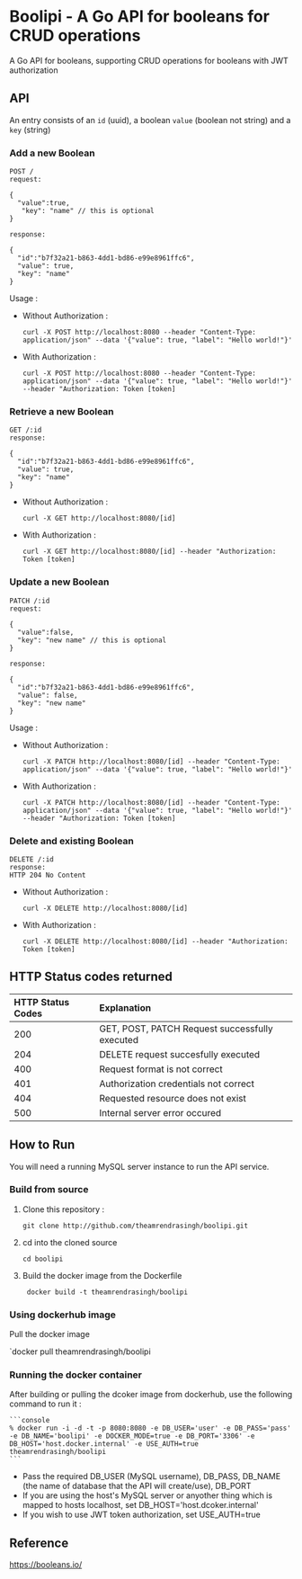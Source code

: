 # Boolipi - A Go API for booleans for CRUD operations

A Go API for booleans, supporting CRUD operations for booleans with JWT authorization

## API

An entry consists of an `id` (uuid), a boolean `value` (boolean not string) and a `key` (string)

### Add a new Boolean
``` 
POST /
request:

{
  "value":true,
   "key": "name" // this is optional
}

response:

{
  "id":"b7f32a21-b863-4dd1-bd86-e99e8961ffc6",
  "value": true,
  "key": "name"
} 
```

Usage :
* Without Authorization : 
  ```console
  curl -X POST http://localhost:8080 --header "Content-Type: application/json" --data '{"value": true, "label": "Hello world!"}'
  ```
* With Authorization :
  ```console
  curl -X POST http://localhost:8080 --header "Content-Type: application/json" --data '{"value": true, "label": "Hello world!"}' --header "Authorization: Token [token]
  ```

### Retrieve a new Boolean

```
GET /:id
response:

{
  "id":"b7f32a21-b863-4dd1-bd86-e99e8961ffc6",
  "value": true,
  "key": "name"
}
```

* Without Authorization : 
  ```console
  curl -X GET http://localhost:8080/[id]
  ```
* With Authorization :
  ```console
  curl -X GET http://localhost:8080/[id] --header "Authorization: Token [token]
  ```

### Update a new Boolean
```
PATCH /:id
request:

{
  "value":false,
  "key": "new name" // this is optional
}

response:

{
  "id":"b7f32a21-b863-4dd1-bd86-e99e8961ffc6",
  "value": false,
  "key": "new name"
}
```

Usage :
* Without Authorization : 
  ```console
  curl -X PATCH http://localhost:8080/[id] --header "Content-Type: application/json" --data '{"value": true, "label": "Hello world!"}'
  ```
* With Authorization :
  ```console
  curl -X PATCH http://localhost:8080/[id] --header "Content-Type: application/json" --data '{"value": true, "label": "Hello world!"}' --header "Authorization: Token [token]
  ```

### Delete and existing Boolean
```
DELETE /:id
response:
HTTP 204 No Content
```

* Without Authorization : 
  ```console
  curl -X DELETE http://localhost:8080/[id]
  ```
* With Authorization :
  ```console
  curl -X DELETE http://localhost:8080/[id] --header "Authorization: Token [token]
  ```

## HTTP Status codes returned

| HTTP Status Codes   | Explanation  | 
| :------------- | :---------- | 
| 200 | GET, POST, PATCH Request successfully executed | 
| 204  | DELETE request succesfully executed | 
| 400  | Request format is not correct | 
| 401  | Authorization credentials not correct |
| 404  | Requested resource does not exist |
| 500  | Internal server error occured |  

## How to Run

You will need a running MySQL server instance to run the API service. 
### Build from source

1. Clone this repository : 

    ``` git clone http://github.com/theamrendrasingh/boolipi.git ```

2. cd into the cloned source

    ``` cd boolipi ```
3. Build the docker image from the Dockerfile

    ``` docker build -t theamrendrasingh/boolipi```

### Using dockerhub image

Pull the docker image

`docker pull theamrendrasingh/boolipi

### Running the docker container
After building or pulling the dcoker image from dockerhub, use the following command to run it :

    ```console
    % docker run -i -d -t -p 8080:8080 -e DB_USER='user' -e DB_PASS='pass' -e DB_NAME='boolipi' -e DOCKER_MODE=true -e DB_PORT='3306' -e DB_HOST='host.docker.internal' -e USE_AUTH=true theamrendrasingh/boolipi 
    ``` 
  * Pass the required DB_USER (MySQL username), DB_PASS, DB_NAME (the name of database that the API will create/use), DB_PORT
  * If you are using the host's MySQL server or anyother thing which is mapped to hosts localhost, set DB_HOST='host.dcoker.internal' 
  * If you wish to use JWT token authorization, set USE_AUTH=true

## Reference 
https://booleans.io/